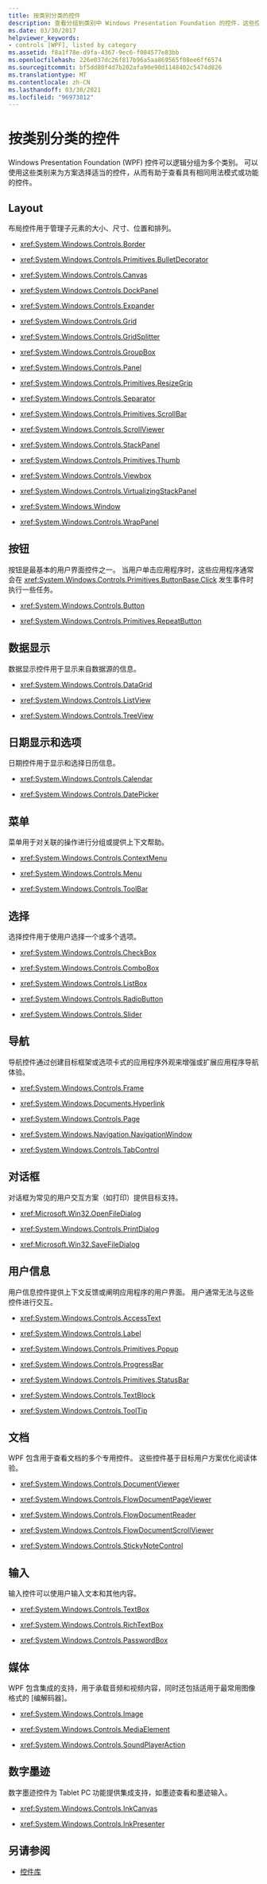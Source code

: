 ```yaml
---
title: 按类别分类的控件
description: 查看分组到类别中 Windows Presentation Foundation 的控件，这些控件可帮助您通过比较类似控件来选择适当的控件。
ms.date: 03/30/2017
helpviewer_keywords:
- controls [WPF], listed by category
ms.assetid: f8a1f78e-d9fa-4367-9ec6-f084577e83bb
ms.openlocfilehash: 226e037dc26f817b96a5aa869565f08ee6ff6574
ms.sourcegitcommit: bf5dd80f4d7b202afa90e90d1148402c5474d826
ms.translationtype: MT
ms.contentlocale: zh-CN
ms.lasthandoff: 03/30/2021
ms.locfileid: "96973812"
---
```

# <a name="controls-by-category"></a>按类别分类的控件
Windows Presentation Foundation (WPF) 控件可以逻辑分组为多个类别。 可以使用这些类别来为方案选择适当的控件，从而有助于查看具有相同用法模式或功能的控件。  
  
## <a name="layout"></a>Layout  
 布局控件用于管理子元素的大小、尺寸、位置和排列。  
  
- <xref:System.Windows.Controls.Border>  
  
- <xref:System.Windows.Controls.Primitives.BulletDecorator>  
  
- <xref:System.Windows.Controls.Canvas>  
  
- <xref:System.Windows.Controls.DockPanel>  
  
- <xref:System.Windows.Controls.Expander>  
  
- <xref:System.Windows.Controls.Grid>  
  
- <xref:System.Windows.Controls.GridSplitter>  
  
- <xref:System.Windows.Controls.GroupBox>  
  
- <xref:System.Windows.Controls.Panel>  
  
- <xref:System.Windows.Controls.Primitives.ResizeGrip>  
  
- <xref:System.Windows.Controls.Separator>  
  
- <xref:System.Windows.Controls.Primitives.ScrollBar>  
  
- <xref:System.Windows.Controls.ScrollViewer>  
  
- <xref:System.Windows.Controls.StackPanel>  
  
- <xref:System.Windows.Controls.Primitives.Thumb>  
  
- <xref:System.Windows.Controls.Viewbox>  
  
- <xref:System.Windows.Controls.VirtualizingStackPanel>  
  
- <xref:System.Windows.Window>  
  
- <xref:System.Windows.Controls.WrapPanel>  
  
## <a name="buttons"></a>按钮  
 按钮是最基本的用户界面控件之一。 当用户单击应用程序时，这些应用程序通常会在 <xref:System.Windows.Controls.Primitives.ButtonBase.Click> 发生事件时执行一些任务。  
  
- <xref:System.Windows.Controls.Button>  
  
- <xref:System.Windows.Controls.Primitives.RepeatButton>  
  
## <a name="data-display"></a>数据显示  
 数据显示控件用于显示来自数据源的信息。  
  
- <xref:System.Windows.Controls.DataGrid>  
  
- <xref:System.Windows.Controls.ListView>  
  
- <xref:System.Windows.Controls.TreeView>  
  
## <a name="date-display-and-selection"></a>日期显示和选项  
 日期控件用于显示和选择日历信息。  
  
- <xref:System.Windows.Controls.Calendar>  
  
- <xref:System.Windows.Controls.DatePicker>  
  
## <a name="menus"></a>菜单  
 菜单用于对关联的操作进行分组或提供上下文帮助。  
  
- <xref:System.Windows.Controls.ContextMenu>  
  
- <xref:System.Windows.Controls.Menu>  
  
- <xref:System.Windows.Controls.ToolBar>  
  
## <a name="selection"></a>选择  
 选择控件用于使用户选择一个或多个选项。  
  
- <xref:System.Windows.Controls.CheckBox>  
  
- <xref:System.Windows.Controls.ComboBox>  
  
- <xref:System.Windows.Controls.ListBox>  
  
- <xref:System.Windows.Controls.RadioButton>  
  
- <xref:System.Windows.Controls.Slider>  
  
## <a name="navigation"></a>导航  
 导航控件通过创建目标框架或选项卡式的应用程序外观来增强或扩展应用程序导航体验。  
  
- <xref:System.Windows.Controls.Frame>  
  
- <xref:System.Windows.Documents.Hyperlink>  
  
- <xref:System.Windows.Controls.Page>  
  
- <xref:System.Windows.Navigation.NavigationWindow>  
  
- <xref:System.Windows.Controls.TabControl>  
  
## <a name="dialog-boxes"></a>对话框  
 对话框为常见的用户交互方案（如打印）提供目标支持。  
  
- <xref:Microsoft.Win32.OpenFileDialog>  
  
- <xref:System.Windows.Controls.PrintDialog>  
  
- <xref:Microsoft.Win32.SaveFileDialog>  
  
## <a name="user-information"></a>用户信息  
 用户信息控件提供上下文反馈或阐明应用程序的用户界面。 用户通常无法与这些控件进行交互。  
  
- <xref:System.Windows.Controls.AccessText>  
  
- <xref:System.Windows.Controls.Label>  
  
- <xref:System.Windows.Controls.Primitives.Popup>  
  
- <xref:System.Windows.Controls.ProgressBar>  
  
- <xref:System.Windows.Controls.Primitives.StatusBar>  
  
- <xref:System.Windows.Controls.TextBlock>  
  
- <xref:System.Windows.Controls.ToolTip>  
  
## <a name="documents"></a>文档  
 WPF 包含用于查看文档的多个专用控件。 这些控件基于目标用户方案优化阅读体验。  
  
- <xref:System.Windows.Controls.DocumentViewer>  
  
- <xref:System.Windows.Controls.FlowDocumentPageViewer>  
  
- <xref:System.Windows.Controls.FlowDocumentReader>  
  
- <xref:System.Windows.Controls.FlowDocumentScrollViewer>  
  
- <xref:System.Windows.Controls.StickyNoteControl>  
  
## <a name="input"></a>输入  
 输入控件可以使用户输入文本和其他内容。  
  
- <xref:System.Windows.Controls.TextBox>  
  
- <xref:System.Windows.Controls.RichTextBox>  
  
- <xref:System.Windows.Controls.PasswordBox>  
  
## <a name="media"></a>媒体  
 WPF 包含集成的支持，用于承载音频和视频内容，同时还包括适用于最常用图像格式的 [编解码器]。  
  
- <xref:System.Windows.Controls.Image>  
  
- <xref:System.Windows.Controls.MediaElement>  
  
- <xref:System.Windows.Controls.SoundPlayerAction>  
  
## <a name="digital-ink"></a>数字墨迹  
 数字墨迹控件为 Tablet PC 功能提供集成支持，如墨迹查看和墨迹输入。  
  
- <xref:System.Windows.Controls.InkCanvas>  
  
- <xref:System.Windows.Controls.InkPresenter>  
  
## <a name="see-also"></a>另请参阅

- [控件库](control-library.md)
